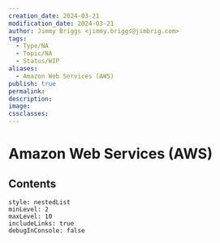 ```yaml
---
creation_date: 2024-03-21
modification_date: 2024-03-21
author: Jimmy Briggs <jimmy.briggs@jimbrig.com>
tags:
  - Type/NA
  - Topic/NA
  - Status/WIP
aliases:
  - Amazon Web Services (AWS)
publish: true
permalink:
description:
image:
cssclasses:
---
```



# Amazon Web Services (AWS)

## Contents

```table-of-contents
style: nestedList
minLevel: 2
maxLevel: 10
includeLinks: true
debugInConsole: false
```
